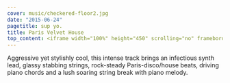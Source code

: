 ```yaml
---
cover: music/checkered-floor2.jpg
date: "2015-06-24"
pagetitle: sup yo.
title: Paris Velvet House
top_content: <iframe width="100%" height="450" scrolling="no" frameborder="no" src="https://w.soundcloud.com/player/?url=https%3A//api.soundcloud.com/tracks/225990635&amp;auto_play=false&amp;hide_related=false&amp;show_comments=true&amp;show_user=true&amp;show_reposts=false&amp;visual=true"></iframe>
---
```


Aggressive yet stylishly cool, this intense track brings an infectious synth lead, glassy stabbing strings, rock-steady Paris-disco/house beats, driving piano chords and a lush soaring string break with piano melody. <!--Available for licensing on <a href="http://audiojungle.net/item/paris-velvet-house/1358934" target="_blank">AudioJungle</a>.-->
